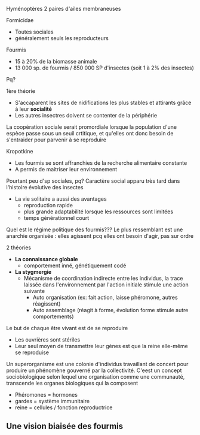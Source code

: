 
Hyménoptères
2 paires d'ailes membraneuses

Formicidae 
- Toutes sociales
- généralement seuls les reproducteurs 

Fourmis
- 15 à 20% de la biomasse animale
- 13 000 sp. de fourmis / 850 000 SP d'insectes (soit 1 à 2% des insectes)

Pq?

1ère théorie
- S'accaparent les sites de nidifications les plus stables et attirants grâce à leur **socialité**
- Les autres insectres doivent se contenter de la périphérie 

La coopération sociale serait promordiale lorsque la population d'une espèce passe sous un seuil crtitique, et qu'elles ont donc besoin de s'entraider pour parvenir à se reproduire

Kropotkine 
- Les fourmis se sont affranchies de la recherche alimentaire constante 
- A permis de maitriser leur environnement


Pourtant peu d'sp sociales, pq?
Caractère social apparu très tard dans l'histoire évolutive des insectes
- La vie solitaire a aussi des avantages
	- reproduction rapide
	- plus grande adaptabilité lorsque les ressources sont limitées
	- temps générationnel court


Quel est le régime politique des fourmis???
Le plus ressemblant est une anarchie organisée : elles agissent pcq elles ont besoin d'agir, pas sur ordre

2 théories
- **La connaissance globale**
	- comportement inné, génétiquement codé
- **La stygmergie**
	- Mécanisme de coordination indirecte entre les individus, la trace laissée dans l'environnement par l'action initiale stimule une action suivante
		- Auto organisation (ex: fait action, laisse phéromone, autres réagissent)
		- Auto assemblage (réagit à forme, évolution forme stimule autre comportements)

Le but de chaque être vivant est de se reproduire
- Les ouvrières sont stériles
- Leur seul moyen de transmettre leur gènes est que la reine elle-même se reproduise

Un superorganisme est une colonie d'individus travaillant de concert pour produire un phénomène gouverné par la collectivité. C'eest un concept sociobiologique selon lequel une organisation comme une communauté, transcende les organes biologiques qui la composent
- Phéromones = hormones
- gardes = système immunitaire
- reine = cellules / fonction reproductrice

Une vision biaisée des fourmis
-